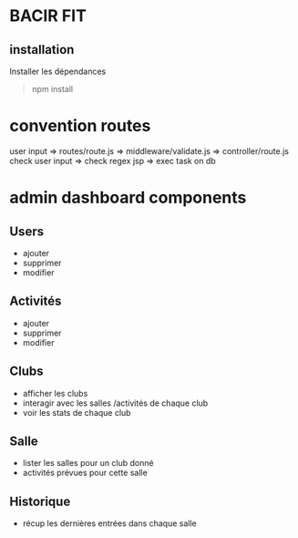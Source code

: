 # BACIR FIT

## installation
Installer les dépendances
> npm install 


# convention routes

user input => routes/route.js => middleware/validate.js => controller/route.js
check user input => check regex jsp => exec task on db


# admin dashboard components
## Users
- ajouter
- supprimer
- modifier

##  Activités
- ajouter
- supprimer
- modifier

## Clubs
- afficher les clubs
- interagir avec les salles /activités de chaque club
- voir les stats de chaque club

## Salle
- lister les salles pour un club donné
- activités prévues pour cette salle

## Historique
- récup les dernières entrées dans chaque salle 

